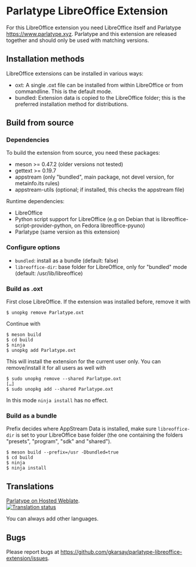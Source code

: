 # Parlatype LibreOffice Extension

For this LibreOffice extension you need LibreOffice itself and Parlatype <https://www.parlatype.xyz>.
Parlatype and this extension are released together and should only be used with matching versions.

## Installation methods

LibreOffice extensions can be installed in various ways:
* oxt: A single .oxt file can be installed from within LibreOffice or from commandline. This is the default mode.
* bundled: Extension data is copied to the LibreOffice folder; this is the preferred installation method for distributions.

## Build from source

### Dependencies

To build the extension from source, you need these packages:
* meson >= 0.47.2 (older versions not tested)
* gettext >= 0.19.7
* appstream (only "bundled", main package, not devel version, for metainfo.its rules)
* appstream-utils (optional; if installed, this checks the appstream file)

Runtime dependencies:
* LibreOffice
* Python script support for LibreOffice (e.g on Debian that is libreoffice-script-provider-python, on Fedora libreoffice-pyuno) 
* Parlatype (same version as this extension)


### Configure options

* `bundled`: install as a bundle (default: false)
* `libreoffice-dir`: base folder for LibreOffice, only for "bundled" mode (default: /usr/lib/libreoffice)

### Build as .oxt
First close LibreOffice. If the extension was installed before, remove it with
```
$ unopkg remove Parlatype.oxt
```
Continue with
```
$ meson build
$ cd build
$ ninja
$ unopkg add Parlatype.oxt
```
This will install the extension for the current user only. You can remove/install it for all users as well with
```
$ sudo unopkg remove --shared Parlatype.oxt
[…]
$ sudo unopkg add --shared Parlatype.oxt
```
In this mode `ninja install` has no effect.

### Build as a bundle
Prefix decides where AppStream Data is installed, make sure `libreoffice-dir` is set to your LibreOffice base folder (the one containing the folders "presets", "program", "sdk" and "shared").
```
$ meson build --prefix=/usr -Dbundled=true
$ cd build
$ ninja
$ ninja install
```

## Translations
[Parlatype on Hosted Weblate](https://hosted.weblate.org/engage/parlatype/). \
[![Translation status](https://hosted.weblate.org/widgets/parlatype/-/parlatype-libreoffice-extension/multi-auto.svg)](https://hosted.weblate.org/engage/parlatype/?utm_source=widget)

You can always add other languages.

## Bugs
Please report bugs at https://github.com/gkarsay/parlatype-libreoffice-extension/issues.
